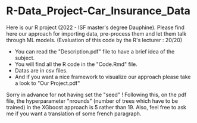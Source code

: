# R-Data_Project-Car_Insurance_Data
 Here is our R project (2022 - ISF master's degree Dauphine). Please find here our approach for importing data, pre-process them and let them talk through ML models. (Evaluation of this code by the R's lecturer : 20/20)
 
- You can read the "Description.pdf" file to have a brief idea of the subject.
- You will find all the R code in the "Code.Rmd" file.
- Datas are in csv files.
- And if you want a nice framework to visualize our approach please take a look to "Our Project.pdf"


Sorry in advance for not having set the "seed" ! Following this, on the pdf file, the hyperparameter "nrounds" (number of trees which have to be trained) in the XGboost approach is 5 rather than 19. 
Also, feel free to ask me if you want a translation of some french paragraph.
